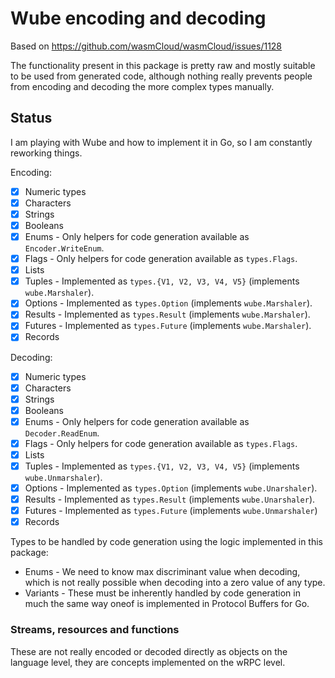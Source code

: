 # Wube encoding and decoding

Based on https://github.com/wasmCloud/wasmCloud/issues/1128

The functionality present in this package is pretty raw and mostly suitable to be used from
generated code, although nothing really prevents people from encoding and decoding the more complex
types manually.

## Status

I am playing with Wube and how to implement it in Go, so I am constantly reworking things.

Encoding:

- [x] Numeric types
- [x] Characters
- [x] Strings
- [x] Booleans
- [x] Enums - Only helpers for code generation available as `Encoder.WriteEnum`.
- [x] Flags - Only helpers for code generation available as `types.Flags`.
- [x] Lists
- [x] Tuples - Implemented as `types.{V1, V2, V3, V4, V5}` (implements `wube.Marshaler`).
- [x] Options - Implemented as `types.Option` (implements `wube.Marshaler`).
- [x] Results - Implemented as `types.Result` (implements `wube.Marshaler`).
- [x] Futures - Implemented as `types.Future` (implements `wube.Marshaler`).
- [x] Records

Decoding:

- [x] Numeric types
- [x] Characters
- [x] Strings
- [x] Booleans
- [x] Enums - Only helpers for code generation available as `Decoder.ReadEnum`.
- [x] Flags - Only helpers for code generation available as `types.Flags`.
- [x] Lists
- [x] Tuples - Implemented as `types.{V1, V2, V3, V4, V5}` (implements `wube.Unmarshaler`).
- [x] Options - Implemented as `types.Option` (implements `wube.Unarshaler`).
- [x] Results - Implemented as `types.Result` (implements `wube.Unarshaler`).
- [x] Futures - Implemented as `types.Future` (implements `wube.Unmarshaler`)
- [x] Records

Types to be handled by code generation using the logic implemented in this package:

- Enums - We need to know max discriminant value when decoding,
  which is not really possible when decoding into a zero value of any type.
- Variants - These must be inherently handled by code generation in much the same way
  oneof is implemented in Protocol Buffers for Go.

### Streams, resources and functions

These are not really encoded or decoded directly as objects on the language level,
they are concepts implemented on the wRPC level.
